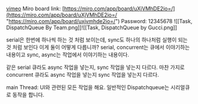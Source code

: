 [vimeo](https://vimeo.com/870890508?share=copy)
Miro board link: [https://miro.com/app/board/uXjVMhDE2io=/](https://miro.com/app/board/uXjVMhDE2io=/ "https://miro.com/app/board/uxjvmhde2io=/") Password: 12345678
![[Task, DispatchQueue By Team.png]]![[Task, DispatchQueue by Gucci.png]]

serial은 한번에 하나씩 하는 것 처럼 보이는데, sync도 하나의 하나처럼 실행이 되는 것 처럼 보인다
이게 둘이 어떻게 다릅니까?
serial, concurrent는 큐에서 이야기하는 내용이고 
sync, async는 작업에서 이야기하는 내용이다. 


같은 serial 큐라도 async 작업을 넣는지, sync 작업을 넣는지 다르다. 
마찬 가지로 concurrent 큐라도 async 작업을 넣는지 sync 작업을 넣는지 다르다. 


main Thread: UI와 관련된 모든 작업을 해요. 
일반적인 Dispatchqueue는 시리얼큐로 동작을 합니다. 
